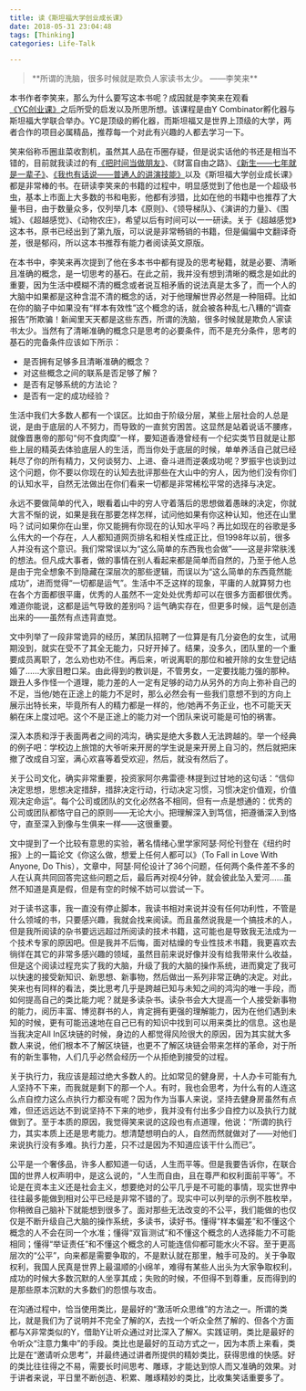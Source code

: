 ```yaml
---
title: 读《斯坦福大学创业成长课》
date: 2018-05-31 23:04:48
tags: [Thinking]
categories: Life-Talk

---
```


<blockquote  class="blockquote-center">
**所谓的洗脑，很多时候就是欺负人家读书太少。
——李笑来**
</blockquote>

本书作者李笑来，那么为什么要写这本书呢？成因就是李笑来在观看[《YC创业课》](http://startupclass.club/)之后所受的启发以及所思所想。该课程是由Y Combinator孵化器与斯坦福大学联合举办。YC是顶级的孵化器，而斯坦福又是世界上顶级的大学，两者合作的项目必属精品，推荐每一个对此有兴趣的人都去学习一下。

笑来俗称币圈韭菜收割机，虽然其人品在币圈存疑，但是说实话他的书还是相当不错的，目前就我读过的有[《把时间当做朋友》](http://zhibimo.com/books/xiaolai/ba-shi-jian-dang-zuo-peng-you)、《财富自由之路》、[《新生——七年就是一辈子》](http://zhibimo.com/books/xiaolai/reborn-every-7-years)、[《我也有话说——普通人的讲演技能》](http://zhibimo.com/books/xiaolai/wo-ye-you-hua-yao-shuo--pu-tong-ren-de-jiang-yan-ji-neng)以及《斯坦福大学创业成长课》都是非常棒的书。在研读李笑来的书籍的过程中，明显感觉到了他也是一个超级书虫，基本上市面上大多数的书和电影，他都有涉猎，比如在他的书籍中也推荐了大量书目，由于数量众多，仅列举几本《原则》、《领导梯队》、《演讲的力量》、《围城》、《超越感觉》、《动物农庄》，希望以后有时间可以一一研读。关于《超越感觉》这本书，原书已经出到了第九版，可以说是非常畅销的书籍，但是偏偏中文翻译奇差，很是郁闷，所以这本书推荐有能力者阅读英文原版。

在本书中，李笑来再次提到了他在多本书中都有提及的思考秘籍，就是必要、清晰且准确的概念，是一切思考的基石。在此之前，我并没有想到清晰的概念是如此的重要，因为生活中模糊不清的概念或者说互相矛盾的说法真是太多了，而一个人的大脑中如果都是这种含混不清的概念的话，对于他理解世界必然是一种阻碍。比如在你的脑子中如果没有“样本有效性”这个概念的话，就会被各种乱七八糟的“调查报告”所欺骗！新闻里天天都是这些东西，所谓的洗脑，很多时候就是欺负人家读书太少。当然有了清晰准确的概念只是思考的必要条件，而不是充分条件，思考的基石的完备条件应该如下所示：
- 是否拥有足够多且清晰准确的概念？
- 对这些概念之间的联系是否足够了解？
- 是否有足够系统的方法论？
- 是否有一定的成功经验？

生活中我们大多数人都有一个误区。比如由于阶级分层，某些上层社会的人总是说，是由于底层的人不努力，而导致的一直贫穷困苦。这显然是站着说话不腰疼，就像晋惠帝的那句“何不食肉糜”一样，要知道香港曾经有一个纪实类节目就是让那些上层的精英去体验底层人的生活，而当你处于底层的时候，单单养活自己就已经耗尽了你的所有精力，又何谈努力、上进、奋斗进而逆袭成功呢？罗振宇也谈到过这个问题，你不要以你现在的认知去批评那些在大山中的穷人，因为他们没有你们的认知水平，自然无法做出在你们看来一切都是非常稀松平常的选择与决定。

永远不要做简单的代入，眼看着山中的穷人守着落后的思想做着愚昧的决定，你就大言不惭的说，如果是我在那要怎样怎样，试问他如果有你这种认知，他还在山里吗？试问如果你在山里，你又能拥有你现在的认知水平吗？再比如现在的谷歌是多么伟大的一个存在，人人都知道网页排名和相关性成正比，但1998年以前，很多人并没有这个意识。我们常常误以为“这么简单的东西我也会做”——这是非常肤浅的想法。但凡成大事者，做的事情在别人看起来都是简单而自然的，乃至于他人总是由于完全想象不到隐藏在深层次的那些逻辑，而误以为“这么简单的东西竟然能成功”，进而觉得“一切都是运气”。生活中不乏这样的现象，平庸的人就算努力也在各个方面都很平庸，优秀的人虽然不一定处处优秀却可以在很多方面都很优秀。难道你能说，这都是运气导致的差别吗？运气确实存在，但更多时候，运气是创造出来的——虽然有点违背直觉。

文中列举了一段非常诡异的经历，某团队招聘了一位算是有几分姿色的女生，试用期没到，就实在受不了其全无能力，只好开掉了。结果，没多久，团队里的一个重要成员离职了，怎么劝也劝不住。再后来，听说离职的那位和被开除的女生登记结婚了......大家目瞪口呆。由此得到的教训是，不管男女，一定要找能力强的那种。跟丑人多作怪一个道理，能力差的人一定有足够的动力从另外的方向上弥补自己的不足，当他/她在正途上的能力不足时，那么必然会有一些我们意想不到的方向上展示出特长来，毕竟所有人的精力都是一样的，他/她再不务正业，也不可能天天躺在床上度过吧。这个不是正途上的能力对一个团队来说可能是可怕的祸害。

深入本质和浮于表面两者之间的鸿沟，确实是绝大多数人无法跨越的。举一个经典的例子吧：学校边上旅馆的大爷听来开房的学生说是来开房上自习的，然后就把床撤了改成自习室，满心欢喜等着受欢迎，然后，就没有然后了。

关于公司文化，确实非常重要，投资家阿尔弗雷德·林提到过甘地的这句话：“信仰决定思想，思想决定措辞，措辞决定行动，行动决定习惯，习惯决定价值观，价值观决定命运”。每个公司或团队的文化必然各不相同，但有一点是想通的：优秀的公司或团队都恪守自己的原则——无论大小。把理解深入到笃信，把遵循深入到恪守，直至深入到像与生俱来一样——这很重要。

文中提到了一个比较有意思的实验，著名情绪心里学家阿瑟·阿伦刊登在《纽约时报》上的一篇论文《你这么做，想爱上任何人都可以》（To Fall in Love With Anyone, Do This），文章中，阿瑟·阿伦设计了36个问题，任何两个条件差不多的人在认真共同回答完这些问题之后，最后再对视4分钟，就会彼此坠入爱河......虽然不知道是真是假，但是有空的时候不妨可以尝试一下。

对于读书这事，我一直没有停止脚本，我读书相对来说并没有任何功利性，不管是什么领域的书，只要感兴趣，我就会找来阅读。而且虽然说我是一个搞技术的人，但是我所阅读的杂书要远远超过所阅读的技术书籍，这可能也是导致我无法成为一个技术专家的原因吧。但是我并不后悔，面对枯燥的专业性技术书籍，我更喜欢去徜徉在其它的非常多感兴趣的领域，虽然目前来说好像并没有给我带来什么收益，但是这个阅读过程充实了我的大脑，升级了我的大脑的操作系统，进而奠定了我可以快速的接受新知识、新思想、新事物，然后做出一系列非常正确的决定。对此，笑来也有同样的看法，类比思考几乎是跨越已知与未知之间的鸿沟的唯一手段，而如何提高自己的类比能力呢？就是多读杂书。读杂书会大大提高一个人接受新事物的能力，阅历丰富、博览群书的人，肯定拥有更强的理解能力，因为在他们遇到未知的时候，更有可能迅速地在自己已有的知识中找到可以用来类比的信息。这也是当我决定All In区块链的时候，身边的人都觉得风险很大的原因，因为其实就大多数人来说，他们根本不了解区块链，也更不了解区块链会带来怎样的革命，对于所有的新生事物，人们几乎必然会经历一个从拒绝到接受的过程。

关于执行力，我应该是超过绝大多数人的。比如常见的健身房，十人办卡可能有九人坚持不下来，而我就是剩下的那一个人。有时，我也会思考，为什么有的人连这么点自控力这么点执行力都没有呢？因为作为当事人来说，坚持去健身房虽然有点难，但还远远达不到说坚持不下来的地步，我并没有付出多少自控力以及执行力就做到了。至于本质的原因，我觉得笑来说的这段也有点道理，他说：“所谓的执行力，其实本质上还是思考能力。想清楚想明白的人，自然而然就做对了——对他们来说执行没有多难。执行力差，只不过是因为不知道应该干什么而已”。

公平是一个奢侈品，许多人都知道一句话，人生而平等。但是我要告诉你，在联合国的世界人权声明中，是这么说的，“人生而自由，且在尊严和权利面前平等”。不论是在资本主义还是社会主义，想要绝对的公平几乎是不可能的事情，现实世界中往往最多能做到相对公平已经是非常不错的了。现实中可以列举的示例不胜枚举，你稍微自己脑补下就能想到很多了。面对那些无法改变的不公平，我们能做的也仅仅是不断升级自己大脑的操作系统，多读书，读好书。懂得“样本偏差”和不懂这个概念的人不会在同一个水准；懂得“双盲测试”和不懂这个概念的人选择能力不可能相同；懂得“举证责任”和不懂这个概念的人可能连信仰都可能水火不容。至于更高层次的“公平”，向来都是需要争取的，不是默认就在那里，触手可及的。关于争取权利，我国人民真是世界上最温顺的小绵羊，难得有某些人出头为大家争取权利，成功的时候大多数沉默的人坐享其成；失败的时候，不但得不到尊重，反而得到的是那些原本沉默的大多数们的怨恨与攻击。

在沟通过程中，恰当使用类比，是最好的“激活听众思维”的方法之一。所谓的类比，就是我们为了说明并不完全了解的X，去找一个听众全然了解的、但各个方面都与X非常类似的Y，借助Y让听众通过对比深入了解X。实践证明，类比是最好的令听众“注意力集中”的手段。类比也是最好的互动方式之一，因为本质上来看，类比是在“邀请听众思考”，并最终通过讲者所提供的精妙类比，获得思维的快感。好的类比往往得之不易，需要长时间思考、雕琢，才能达到惊人而又准确的效果。对于讲者来说，平日里不断创造、积累、雕琢精妙的类比，比收集笑话重要多了。